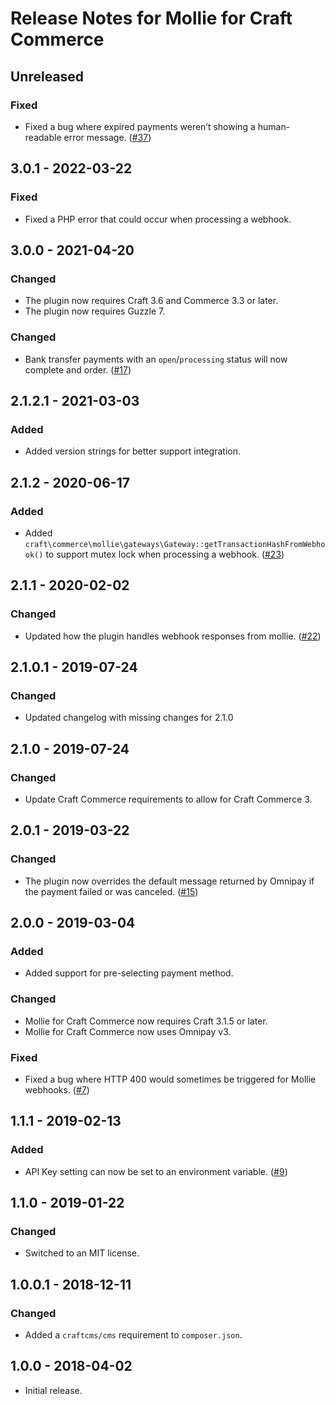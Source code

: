 # Release Notes for Mollie for Craft Commerce

## Unreleased

### Fixed
- Fixed a bug where expired payments weren’t showing a human-readable error message. ([#37](https://github.com/craftcms/commerce-mollie/issues/37))

## 3.0.1 - 2022-03-22

### Fixed
- Fixed a PHP error that could occur when processing a webhook.

## 3.0.0 - 2021-04-20

### Changed
- The plugin now requires Craft 3.6 and Commerce 3.3 or later.
- The plugin now requires Guzzle 7.

### Changed
- Bank transfer payments with an `open`/`processing` status will now complete and order. ([#17](https://github.com/craftcms/commerce-mollie/issues/17))

## 2.1.2.1 - 2021-03-03

### Added
- Added version strings for better support integration.

## 2.1.2 - 2020-06-17

### Added
- Added `craft\commerce\mollie\gateways\Gateway::getTransactionHashFromWebhook()` to support mutex lock when processing a webhook. ([#23](https://github.com/craftcms/commerce-mollie/issues/23))

## 2.1.1 - 2020-02-02

### Changed
- Updated how the plugin handles webhook responses from mollie. ([#22](https://github.com/craftcms/commerce-mollie/issues/22))

## 2.1.0.1 - 2019-07-24

### Changed
- Updated changelog with missing changes for 2.1.0

## 2.1.0 - 2019-07-24

### Changed
- Update Craft Commerce requirements to allow for Craft Commerce 3.

## 2.0.1 - 2019-03-22

### Changed
- The plugin now overrides the default message returned by Omnipay if the payment failed or was canceled. ([#15](https://github.com/craftcms/commerce-mollie/issues/15))

## 2.0.0 - 2019-03-04

### Added
- Added support for pre-selecting payment method.

### Changed
- Mollie for Craft Commerce now requires Craft 3.1.5 or later.
- Mollie for Craft Commerce now uses Omnipay v3.

### Fixed
- Fixed a bug where HTTP 400 would sometimes be triggered for Mollie webhooks. ([#7](https://github.com/craftcms/commerce-mollie/issues/7))

## 1.1.1 - 2019-02-13

### Added
- API Key setting can now be set to an environment variable. ([#9](https://github.com/craftcms/commerce-mollie/issues/9))

## 1.1.0 - 2019-01-22

### Changed
- Switched to an MIT license.

## 1.0.0.1 - 2018-12-11

### Changed
- Added a `craftcms/cms` requirement to `composer.json`.

## 1.0.0 - 2018-04-02

- Initial release.
